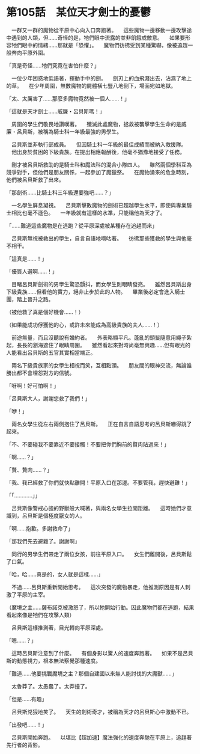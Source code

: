 # 第105話　某位天才劍士的憂鬱

　一群又一群的魔物從平原中心向入口奔跑著。
　這些魔物一邊移動一邊攻擊途中遇到的人類，但……奇怪的是，牠們眼中流露的並非飢餓或敵意。
　如果要形容牠們眼中的情緒……那就是「恐懼」。
　魔物們彷彿受到某種驚嚇，像被追趕一般奔向平原外圍。

「真是奇怪……牠們究竟在害怕什麼？」

　一位少年困惑地低語著，揮動手中的劍。
　劍刃上的血飛濺出去，沾濕了地上的草。
　在少年周圍，無數魔物的屍體橫七豎八地倒下，場面宛如地獄。

「太、太厲害了……那麼多魔物竟然被一個人……！」

「這就是天才劍士……威廉・呂貝斯嗎！」

　周圍的學生們敬畏地讚嘆著。
　殲滅此處魔物，拯救被襲擊學生生命的是威廉・呂貝斯，被稱為騎士科一年級最強的男學生。

　呂貝斯並非執行部成員。
　但因騎士科一年級的最佳成績而被納入救援隊。
　他出身於貧困的下級貴族。在提出相應報酬後，他毫不猶豫地接受了任務。

　剛才被呂貝斯救助的是騎士科和魔法科的混合小隊四人。
　雖然兩個學科互為競爭對手，但他們是朋友關係，一起參加了魔獵祭。
　在魔物湧來的危急時刻，他們被呂貝斯救了出來。

「那劍術……比騎士科三年級還要強吧……？」

　一名學生屏息凝視。
　呂貝斯擊敗魔物的劍術已超越學生水平，即使與專業騎士相比也毫不遜色。
　一年級就有這樣的水準，只能稱他為天才了。

「……難道這些魔物是在逃跑？從平原深處被某種存在追趕而來」

　呂貝斯無視被救出的學生，自言自語地嘀咕著。
　彷彿那些獲救的學生與他毫不相干。

「這真是……！」

「優質人選啊……！」

　目睹呂貝斯劍術的男學生驚恐顫抖，而女學生則眼睛發亮。
　雖然呂貝斯出身下級貴族……但看他的實力，絕非止步於此的人物。
　畢業後必定會進入騎士團，踏上晉升之路。

（被他救了真是個好機會……！）

（如果能成功俘獲他的心，或許未來能成為高級貴族的夫人……！）

　前途無量，而且沒聽說有婚約者。
　外表略顯平凡。蓬亂的頭髮隨意用繩子紮起，長長的瀏海遮住了眼睛周圍。
　雖然看起來對時尚毫無興趣……但有眼光的人能看出呂貝斯的五官其實相當端正。

　兩名下級貴族家的女學生相視而笑，互相點頭。
　朋友間的眼神交流，無論誰勝出都不會埋怨對方的信號。

「呀啊！好可怕啊！」

「呂貝斯大人，謝謝您救了我們！」

「咿！」

　兩名女學生從左右兩側抱住了呂貝斯。
　正在自言自語思考的呂貝斯嚇得跳了起來。

「不、不要碰我不要靠近不要接觸！不要把你們胸前的贅肉貼過來！」

「啊……？」

「贅、贅肉……？」

「我、我已經救了你們就快點離開！平原入口在那邊。不要管我，趕快避難！」

「「…………」」

　呂貝斯像警戒心強的野獸般大喊著，與兩名女學生拉開距離。
　這時她們才意識到，呂貝斯是個極度厭女的人。

「啊……抱歉。多謝救命了」

「那我們先去避難了。謝謝啊」

　同行的男學生們帶走了兩位女孩，前往平原入口。
　女生們離開後，呂貝斯鬆了口氣。

「哈，哈……真是的，女人就是這樣……」

　不過……呂貝斯重新開始思考。
　這次突發的魔物暴走，他推測原因是有人刺激了平原的主宰。

（魔境之主……薩布諾克被激怒了，所以牠開始行動。因此魔物們都在逃跑，結果看起來像是牠們在攻擊人類）

　呂貝斯這樣推測著，目光轉向平原深處。

「嗯……？」

　這時呂貝斯注意到了什麼。
　有個身影以驚人的速度奔跑著。
　如果不是呂貝斯的動態視力，根本無法察覺那種速度。

「難道……他要挑戰魔境之主？那個自建國以來無人能討伐的大魔獸……」

　太魯莽了。太愚蠢了。太莽撞了。

「但是……有趣」

　呂貝斯兇狠地笑了。
　天生的劍術奇才，被稱為天才的呂貝斯心中激動不已。

「出發吧……！」

　呂貝斯開始奔跑。
　以堪比【超加速】魔法強化的速度奔馳在平原上，追趕著先行者的背影。